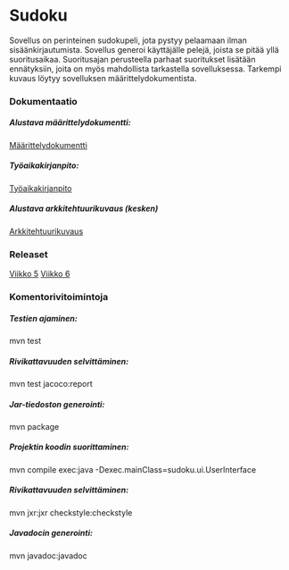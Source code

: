 # Sudoku

Sovellus on perinteinen sudokupeli, jota pystyy pelaamaan ilman sisäänkirjautumista. Sovellus generoi käyttäjälle pelejä, joista se pitää yllä suoritusaikaa. Suoritusajan perusteella parhaat suoritukset lisätään ennätyksiin, joita on myös mahdollista tarkastella sovelluksessa. Tarkempi kuvaus löytyy sovelluksen määrittelydokumentista.

### Dokumentaatio

##### Alustava määrittelydokumentti:
[Määrittelydokumentti](/dokumentaatio/maarittelydokumentti.md)

##### Työaikakirjanpito:
[Työaikakirjanpito](/dokumentaatio/tyoaikakirjanpito.md)

##### Alustava arkkitehtuurikuvaus (kesken)
[Arkkitehtuurikuvaus](/dokumentaatio/arkkitehtuurikuvaus.md)


### Releaset
[Viikko 5](https://github.com/fannif/ot-harjoitustyo/releases/tag/viikko5)
[Viikko 6](https://github.com/fannif/ot-harjoitustyo/releases/tag/viikko6)


### Komentorivitoimintoja

##### Testien ajaminen:
mvn test

##### Rivikattavuuden selvittäminen:
mvn test jacoco:report

##### Jar-tiedoston generointi:
mvn package

##### Projektin koodin suorittaminen:
mvn compile exec:java -Dexec.mainClass=sudoku.ui.UserInterface

##### Rivikattavuuden selvittäminen:
mvn jxr:jxr checkstyle:checkstyle

##### Javadocin generointi:
mvn javadoc:javadoc

